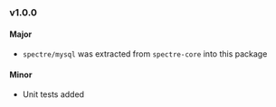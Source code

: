 ### v1.0.0

#### Major
 - `spectre/mysql` was extracted from `spectre-core` into this package

#### Minor
 - Unit tests added